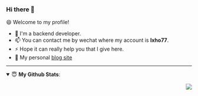 ### Hi there 👋

<!--
**isoulgh/isoulgh** is a ✨ _special_ ✨ repository because its `README.md` (this file) appears on your GitHub profile.

Here are some ideas to get you started:

- 🔭 I’m currently working on ...
- 🌱 I’m currently learning ...
- 👯 I’m looking to collaborate on ...
- 🤔 I’m looking for help with ...
- 💬 Ask me about ...
- 📫 How to reach me: ...
- 😄 Pronouns: ...
- ⚡ Fun fact: ...
-->
😄 Welcome to my profile!

- 🔭 I'm a backend developer.
- 📫 You can contact me by wechat where my account is **lxho77**.
- ⚡  Hope it can really help you that I give here.
- 👋 My personal [blog site](https://www.baidu.com)

---
<details open>
  <summary> 😇 <b>My Github Stats</b>: </summary>
  <br>
    <img align="right" src="https://github-readme-stats.vercel.app/api?username=isoulgh&show_icons=true&icon_color=CE1D2D&text_color=718096&bg_color=ffffff&hide_title=true" />
</details>
